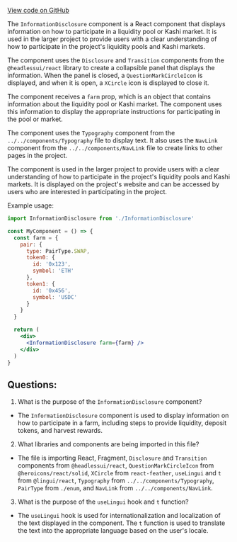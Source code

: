 [View code on GitHub](zoo-labs/zoo/blob/master/core/src/features/onsen/InformationDisclosure.tsx)

The `InformationDisclosure` component is a React component that displays information on how to participate in a liquidity pool or Kashi market. It is used in the larger project to provide users with a clear understanding of how to participate in the project's liquidity pools and Kashi markets.

The component uses the `Disclosure` and `Transition` components from the `@headlessui/react` library to create a collapsible panel that displays the information. When the panel is closed, a `QuestionMarkCircleIcon` is displayed, and when it is open, a `XCircle` icon is displayed to close it.

The component receives a `farm` prop, which is an object that contains information about the liquidity pool or Kashi market. The component uses this information to display the appropriate instructions for participating in the pool or market.

The component uses the `Typography` component from the `../../components/Typography` file to display text. It also uses the `NavLink` component from the `../../components/NavLink` file to create links to other pages in the project.

The component is used in the larger project to provide users with a clear understanding of how to participate in the project's liquidity pools and Kashi markets. It is displayed on the project's website and can be accessed by users who are interested in participating in the project. 

Example usage:

```jsx
import InformationDisclosure from './InformationDisclosure'

const MyComponent = () => {
  const farm = {
    pair: {
      type: PairType.SWAP,
      token0: {
        id: '0x123',
        symbol: 'ETH'
      },
      token1: {
        id: '0x456',
        symbol: 'USDC'
      }
    }
  }

  return (
    <div>
      <InformationDisclosure farm={farm} />
    </div>
  )
}
```
## Questions: 
 1. What is the purpose of the `InformationDisclosure` component?
- The `InformationDisclosure` component is used to display information on how to participate in a farm, including steps to provide liquidity, deposit tokens, and harvest rewards.

2. What libraries and components are being imported in this file?
- The file is importing React, Fragment, `Disclosure` and `Transition` components from `@headlessui/react`, `QuestionMarkCircleIcon` from `@heroicons/react/solid`, `XCircle` from `react-feather`, `useLingui` and `t` from `@lingui/react`, `Typography` from `../../components/Typography`, `PairType` from `./enum`, and `NavLink` from `../../components/NavLink`.

3. What is the purpose of the `useLingui` hook and `t` function?
- The `useLingui` hook is used for internationalization and localization of the text displayed in the component. The `t` function is used to translate the text into the appropriate language based on the user's locale.